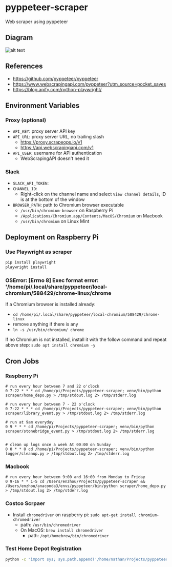 # pyppeteer-scraper

Web scraper using pyppeteer

## Diagram
![alt text](image.png)

## References

- https://github.com/pyppeteer/pyppeteer
- https://www.webscrapingapi.com/pyppeteer?utm_source=pocket_saves
- https://blog.apify.com/python-playwright/

## Environment Variables

### Proxy (optional)
- `API_KEY`: proxy server API key
- `API_URL`: proxy server URL, no trailing slash
  - https://proxy.scrapeops.io/v1
  - https://api.webscrapingapi.com/v1
- `API_USER`: username for API authentication
  - WebScrapingAPI doesn't need it

### Slack

- `SLACK_API_TOKEN`:
- `CHANNEL_ID`:
  - Right-click on the channel name and select `View channel details`, ID is at
    the bottom of the window
- `BROWSER_PATH`: path to Chromium browser executable
  - `/usr/bin/chromium-browser` on Raspberry Pi
  - `/Applications/Chromium.app/Contents/MacOS/Chromium` on Macbook
  - `/usr/bin/chromium` on Linux Mint

## Deployment on Raspberry Pi

### Use Playwright as scraper
```sh
pip install playwright
playwright install
```

### OSError: [Errno 8] Exec format error: '/home/pi/.local/share/pyppeteer/local-chromium/588429/chrome-linux/chrome
If a Chromium browser is installed already:
- `cd /home/pi/.local/share/pyppeteer/local-chromium/588429/chrome-linux`
- remove anything if there is any
- `ln -s /usr/bin/chromium/ chrome`

If no Chromium is not installed, install it with the follow command and repeat above step:
`sudo apt install chromium -y`

## Cron Jobs

### Raspberry Pi
```shell
# run every hour between 7 and 22 o'clock
0 7-22 * * * cd /home/pi/Projects/pyppeteer-scraper; venv/bin/python scraper/home_depo.py > /tmp/stdout.log 2> /tmp/stderr.log

# run every hour between 7 - 22 o'clock
0 7-22 * * * cd /home/pi/Projects/pyppeteer-scraper; venv/bin/python scraper/library_event.py > /tmp/stdout.log 2> /tmp/stderr.log

# run at 9am everyday
0 9 * * * cd /home/pi/Projects/pyppeteer-scraper; venv/bin/python scraper/stonebridge_event.py > /tmp/stdout.log 2> /tmp/stderr.log


# clean up logs once a week At 00:00 on Sunday
0 0 * * 0 cd /home/pi/Projects/pyppeteer-scraper; venv/bin/python logger/cleanup.py > /tmp/stdout.log 2> /tmp/stderr.log
```

### Macbook
```shell
# run every hour between 9:00 and 16:00 from Monday to Friday
0 9-16 * * 1-5 cd /Users/enzhou/Projects/pyppeteer-scraper && /Users/enzhou/anaconda3/envs/pyppeteer/bin/python scraper/home_depo.py > /tmp/stdout.log 2> /tmp/stderr.log
```

### Costco Scrpaer

- Install `chromedriver` on raspberry pi: `sudo apt-get install chromium-chromedriver`
  - path: `/usr/bin/chromedriver`
  - On MacOS: `brew install chromedriver`
    - path: `/opt/homebrew/bin/chromedriver`

### Test Home Depot Registration

```sh
python -c "import sys; sys.path.append('/home/nathan/Projects/pyppeteer-scraper'); from scraper.home_depo import register_home_depot_workshop; success, response = register_home_depot_workshop('KWTM0001', dry_run=True); print(response)"
```
